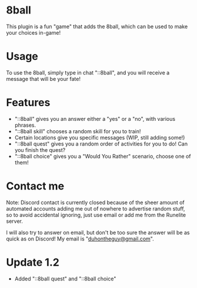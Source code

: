 # 8ball

This plugin is a fun "game" that adds the 8ball, which can be used to make your choices in-game!

# Usage

To use the 8ball, simply type in chat "::8ball", and you will receive a message that will be your fate!

# Features

- "::8ball" gives you an answer either a "yes" or a "no", with various phrases.
- "::8ball skill" chooses a random skill for you to train!
- Certain locations give you specific messages (WIP, still adding some!)
- "::8ball quest" gives you a random order of activities for you to do! Can you finish the quest?
- "::8ball choice" gives you a "Would You Rather" scenario, choose one of them!

# Contact me

Note: Discord contact is currently closed because of the sheer amount of automated accounts adding me out of nowhere to advertise random stuff, so to avoid accidental ignoring, just use email or add me from the Runelite server.

I will also try to answer on email, but don't be too sure the answer will be as quick as on Discord! My email is "duhontheguy@gmail.com".

# Update 1.2

- Added "::8ball quest" and "::8ball choice"
